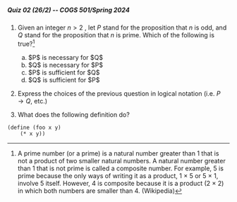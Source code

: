 ##### Quiz 02 (26/2) -- COGS 501/Spring 2024


1. Given an integer $n > 2$ , let $P$ stand for the proposition that $n$ is odd,
and $Q$ stand for the proposition that $n$ is prime. Which of the following is true?[^1]

   <ol type='a'>
        <li>$P$ is necessary for $Q$</li>
        <li>$Q$ is necessary for $P$</li>
        <li>$P$ is sufficient for $Q$</li>
        <li>$Q$ is sufficient for $P$</li>
   </ol>




[^1]: A prime number (or a prime) is a natural number greater than 1 that is not a product of two smaller natural numbers. A natural number greater than 1 that is not prime is called a composite number. For example, 5 is prime because the only ways of writing it as a product, 1 × 5 or 5 × 1, involve 5 itself. However, 4 is composite because it is a product (2 × 2) in which both numbers are smaller than 4. (Wikipedia)


2. Express the choices of the previous question in logical notation (i.e. $P\rightarrow Q$, etc.)



2. What does the following definition do?

```racket
(define (foo x y)
    (* x y))

```


